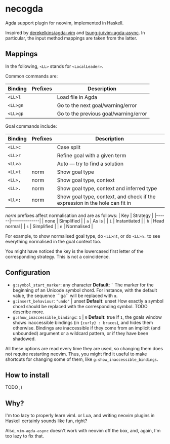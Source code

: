 # necogda

Agda support plugin for neovim, implemented in Haskell.

Inspired by [derekelkins/agda-vim](https://github.com/derekelkins/agda-vim) and [tsung-ju/vim-agda-async](https://github.com/tsung-ju/vim-agda-async).
In particular, the input method mappings are taken from the latter.

## Mappings

In the following, `<LL>` stands for `<LocalLeader>`.

Common commands are:

| Binding  | Prefixes  | Description                                 |
|----------|-----------|---------------------------------------------|
| `<LL>l`  |           | Load file in Agda                           |
| `<LL>gn` |           | Go to the next goal/warning/error           |
| `<LL>gp` |           | Go to the previous goal/warning/error       |

Goal commands include:

| Binding | Prefixes  | Description                                                                 |
|---------|-----------|-----------------------------------------------------------------------------|
| `<LL>c` |           | Case split                                                                  |
| `<LL>r` |           | Refine goal with a given term                                               |
| `<LL>a` |           | Auto — try to find a solution                                               |
| `<LL>t` | norm      | Show goal type                                                              |
| `<LL>,` | norm      | Show goal type, context                                                     |
| `<LL>.` | norm      | Show goal type, context and inferred type                                   |
| `<LL>;` | norm      | Show goal type, context, and check if the expression in the hole can fit in |

_norm_ prefixes affect normalisation and are as follows:
| Key  | Strategy     |
|------|--------------|
| none | Simplified   |
| `a`  | As is        |
| `i`  | Instantiated |
| `h`  | Head normal  |
| `s`  | Simplified   |
| `n`  | Normalised   |

For example, to show normalised goal type, do `<LL>nt`, or do `<LL>n.` to see everything normalised in the goal context too.

You might have noticed the key is the lowercased first letter of the corresponding strategy.
This is not a coincidence.

## Configuration

* `g:symbol_start_marker`: any character
  **Default**: `` ` ``
  The marker for the beginning of an Unicode symbol chord.
  For instance, with the default value, the sequence ```ga`` will be replaced with `α`.
* `g:insert_behaviour`: `"undo"` | unset
  **Default**: unset
  How exactly a symbol chord should be replaced with the corresponding symbol. TODO describe more.
* `g:show_inaccessible_bindings`: `1` | `0`
  **Default**: true
  If `1`, the goals window shows inaccessible bindings (in `{curly} : braces`), and hides them otherwise.
  Bindings are inaccessible if they come from an implicit (and unbounded) argument or a wildcard pattern,
  or if they have been shadowed.

All these options are read every time they are used, so changing them does not require restarting neovim.
Thus, you might find it useful to make shortcuts for changing some of them, like `g:show_inaccessible_bindings`.

## How to install

TODO ;)

## Why?

I'm too lazy to properly learn vimL or Lua, and writing neovim plugins in Haskell certainly sounds like fun, right?

Also, `vim-agda-async` doesn't work with neovim off the box, and, again, I'm too lazy to fix that.
